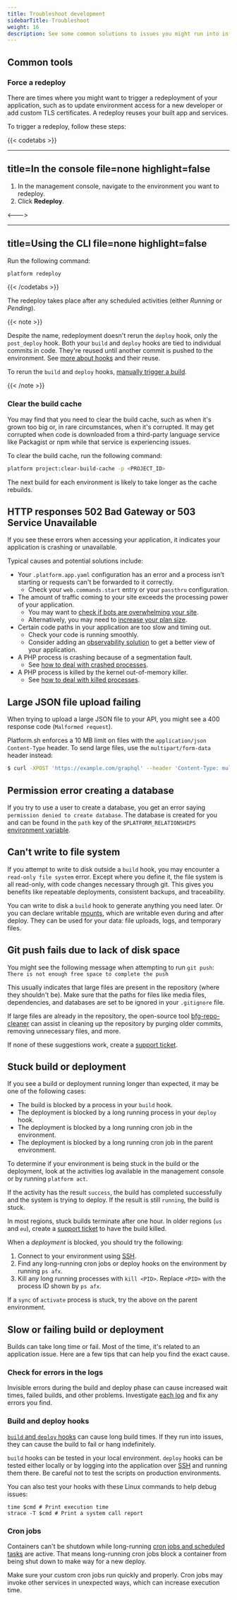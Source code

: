 ```yaml
---
title: Troubleshoot development
sidebarTitle: Troubleshoot
weight: 16
description: See some common solutions to issues you might run into in development.
---
```


## Common tools

### Force a redeploy

There are times where you might want to trigger a redeployment of your application,
such as to update environment access for a new developer or add custom TLS certificates.
A redeploy reuses your built app and services.

To trigger a redeploy, follow these steps:

{{< codetabs >}}

---
title=In the console
file=none
highlight=false
---

1. In the management console, navigate to the environment you want to redeploy.
1. Click **Redeploy**.

<--->

---
title=Using the CLI
file=none
highlight=false
---

Run the following command:

```sh
platform redeploy
```

{{< /codetabs >}}

The redeploy takes place after any scheduled activities (either *Running* or *Pending*).

{{< note >}}

Despite the name, redeployment doesn't rerun the `deploy` hook, only the `post_deploy` hook.
Both your `build` and `deploy` hooks are tied to individual commits in code.
They're reused until another commit is pushed to the environment.
See [more about hooks](../configuration/app/hooks.md) and their reuse.

To rerun the `build` and `deploy` hooks, [manually trigger a build](../configuration/app/hooks.md#manually-trigger-builds).

{{< /note >}}

### Clear the build cache

You may find that you need to clear the build cache,
such as when it's grown too big or, in rare circumstances, when it's corrupted.
It may get corrupted when code is downloaded from a third-party language service like Packagist or npm
while that service is experiencing issues.

To clear the build cache, run the following command:

```sh
platform project:clear-build-cache -p <PROJECT_ID>
```

The next build for each environment is likely to take longer as the cache rebuilds.

## HTTP responses 502 Bad Gateway or 503 Service Unavailable

If you see these errors when accessing your application,
it indicates your application is crashing or unavailable.

Typical causes and potential solutions include:

* Your `.platform.app.yaml` configuration has an error and a process isn't starting
  or requests can't be forwarded to it correctly.
  * Check your `web.commands.start` entry or your `passthru` configuration.
* The amount of traffic coming to your site exceeds the processing power of your application.
  * You may want to [check if bots are overwhelming your site](https://community.platform.sh/t/diagnosing-and-resolving-issues-with-excessive-bot-access/792).
  * Alternatively, you may need to [increase your plan size](../overview/pricing/_index.md).
* Certain code paths in your application are too slow and timing out.
  * Check your code is running smoothly.
  * Consider adding an [observability solution](../integrations/observability/_index.md) to get a better view of your application.
* A PHP process is crashing because of a segmentation fault.
  * See [how to deal with crashed processes](../languages/php/troubleshoot.md#php-process-crashed).
* A PHP process is killed by the kernel out-of-memory killer.
  * See [how to deal with killed processes](../languages/php/troubleshoot.md#php-process-is-killed).

## Large JSON file upload failing

When trying to upload a large JSON file to your API, you might see a 400 response code (`Malformed request`).

Platform.sh enforces a 10&nbsp;MB limit on files with the `application/json` `Content-Type` header.
To send large files, use the `multipart/form-data` header instead:

```bash
$ curl -XPOST 'https://example.com/graphql' --header 'Content-Type: multipart/form-data' -F file=large_file.json
```

## Permission error creating a database

If you try to use a user to create a database, you get an error saying `permission denied to create database`.
The database is created for you
and can be found in the `path` key of the `$PLATFORM_RELATIONSHIPS` [environment variable](./variables.md).

## Can't write to file system

If you attempt to write to disk outside a `build` hook, you may encounter a `read-only file system` error.
Except where you define it, the file system is all read-only, with code changes necessary through git.
This gives you benefits like repeatable deployments, consistent backups, and traceability.

You can write to disk a `build` hook to generate anything you need later.
Or you can declare writable [mounts](../configuration/app/app-reference.md#mounts#mounts), which are writable even during and after deploy.
They can be used for your data: file uploads, logs, and temporary files.

## Git push fails due to lack of disk space

You might see the following message when attempting to run `git push`:
`There is not enough free space to complete the push`

This usually indicates that large files are present in the repository (where they shouldn't be).
Make sure that the paths for files like media files, dependencies, and databases are set to be ignored in your `.gitignore` file.

If large files are already in the repository, the open-source tool [bfg-repo-cleaner](https://rtyley.github.io/bfg-repo-cleaner/)
can assist in cleaning up the repository by purging older commits, removing unnecessary files, and more.

If none of these suggestions work, create a [support ticket](https://console.platform.sh/-/users/~/tickets/open).

## Stuck build or deployment

If you see a build or deployment running longer than expected, it may be one of the following cases:

* The build is blocked by a process in your `build` hook.
* The deployment is blocked by a long running process in your `deploy` hook.
* The deployment is blocked by a long running cron job in the environment.
* The deployment is blocked by a long running cron job in the parent environment.

To determine if your environment is being stuck in the build or the deployment,
look at the activities log available in the management console or by running `platform act`.

If the activity has the result `success`, the build has completed successfully and the system is trying to deploy.
If the result is still `running`, the build is stuck.

In most regions, stuck builds terminate after one hour.
In older regions (`us` and `eu`), create a [support ticket](https://console.platform.sh/-/users/~/tickets/open) to have the build killed.

When a _deployment_ is blocked, you should try the following:

1. Connect to your environment using [SSH](./ssh/_index.md).
1. Find any long-running cron jobs or deploy hooks on the environment by running `ps afx`.
1. Kill any long running processes with `kill <PID>`.
  Replace `<PID>` with the process ID shown by `ps afx`.

If a `sync` of `activate` process is stuck, try the above on the parent environment.

## Slow or failing build or deployment

Builds can take long time or fail.
Most of the time, it's related to an application issue.
Here are a few tips that can help you find the exact cause.

### Check for errors in the logs

Invisible errors during the build and deploy phase can cause increased wait times, failed builds, and other problems. Investigate [each log](/development/logs.md#accessing-logs) and fix any errors you find.

### Build and deploy hooks

[`build` and `deploy` hooks](/configuration/app/hooks.md) can cause long build times.
If they run into issues, they can cause the build to fail or hang indefinitely.

`build` hooks can be tested in your local environment.
`deploy` hooks can be tested either locally
or by logging into the application over [SSH](./ssh/_index.md) and running them there.
Be careful not to test the scripts on production environments.

You can also test your hooks with these Linux commands to help debug issues:

```text
time $cmd # Print execution time
strace -T $cmd # Print a system call report
```

### Cron jobs

Containers can't be shutdown while long-running [cron jobs and scheduled tasks](../configuration/app/app-reference.md#crons) are active.
That means long-running cron jobs block a container from being shut down to make way for a new deploy.

Make sure your custom cron jobs run quickly and properly.
Cron jobs may invoke other services in unexpected ways, which can increase execution time.
